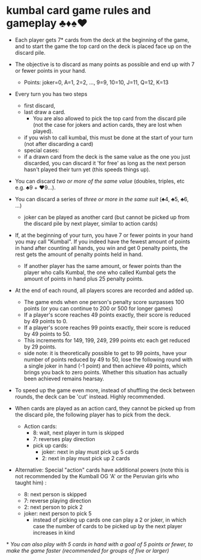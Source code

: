 # kumbal card game rules and gameplay ♣️♦️♠️♥️

* Each player gets 7\* cards from the deck at the beginning of the game, and to start the game the top card on the deck is placed face up on the discard pile.

* The objective is to discard as many points as possible and end up with 7 or fewer points in your hand.
    * Points: joker=0, A=1, 2=2, ..., 9=9, 10=10, J=11, Q=12, K=13

* Every turn you has two steps
   * first discard, 
   * last draw a card.
      * You are also allowed to pick the top card from the discard pile (not the case for jokers and action cards, they are lost when played). 
   * if you wish to call kumbal, this must be done at the start of your turn (not after discarding a card)
   * special cases:
    * if a drawn card from the deck is the same value as the one you just discarded, you can discard it 'for free' as long as the next person hasn't played their turn yet (this speeds things up).

* You can discard _two or more of the same value_ (doubles, triples, etc e.g. ♣️9 + ♥️9...).

* You can discard a series of _three or more in the same suit_ (♣️4, ♣️5, ♣️6, ...)
   * joker can be played as another card (but cannot be picked up from the discard pile by next player, similar to action cards)

* If,  at the beginning of your turn,  you have 7 or fewer points in your hand you may call "Kumbal". If you indeed have the fewest amount of points in hand after counting all hands, you win and get 0 penalty points, the rest gets the amount of penalty points held in hand. 
    * If another player has the same amount, or fewer points than the player who calls Kumbal, the one who called Kumbal gets the amount of points in hand plus 25 penalty points. 

* At the end of each round, all players scores are recorded and added up.
    * The game ends when one person's penalty score surpasses 100 points (or you can continue to 200 or 500 for longer games)
    * If a player's score reaches 49 points exactly, their score is reduced by 49 points to 0.
    * If a player's score reaches 99 points exactly, their score is reduced by 49 points to 50.
    * This increments for 149, 199, 249, 299 points etc each get reduced by 29 points. 
    * side note: it is theoretically possible to get to 99 points, have your number of points reduced by 49 to 50, lose the following round with a single joker in hand (-1 point) and then achieve 49 points, which brings you back to zero points. Whether this situation has actually been achieved remains hearsay.

* To speed up the game even more, instead of shuffling the deck between rounds, the deck can be 'cut' instead. Highly recommended.

* When cards are played as an action card, they cannot be picked up from the discard pile, the following player has to pick from the deck.
   * Action cards:
      * 8: wait, next player in turn is skipped
      * 7: reverses play direction
      * pick up cards:
         * joker: next in play must pick up 5 cards
         * 2: next in play must pick up 2 cards

* Alternative: Special "action" cards have additional powers (note this is not recommended by the Kumball OG 'A' or the Peruvian girls who taught him) : 
   * 8: next person is skipped
   * 7: reverse playing direction
   * 2: next person to pick 2
   * joker: next person to pick 5
      * instead of picking up cards one can play a 2 or joker, in which case the number of cards to be picked up by the next player increases in kind

\*   *You can also play with 5 cards in hand with a goal of 5 points or fewer, to make the game faster (recommended for groups of five or larger)*

